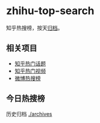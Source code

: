 # zhihu-top-search

知乎热搜榜，按天[归档](./archives)。

## 相关项目

- [知乎热门话题](https://github.com/justjavac/zhihu-trending-hot-questions)
- [知乎热门视频](https://github.com/justjavac/zhihu-trending-hot-video)
- [微博热搜榜](https://github.com/justjavac/weibo-trending-hot-search)


## 今日热搜榜

<!-- BEGIN -->
<!-- 最后更新时间 Tue Mar 18 2025 11:23:37 GMT+0800 (China Standard Time) -->

<!-- END -->

历史归档 [./archives](./archives)

